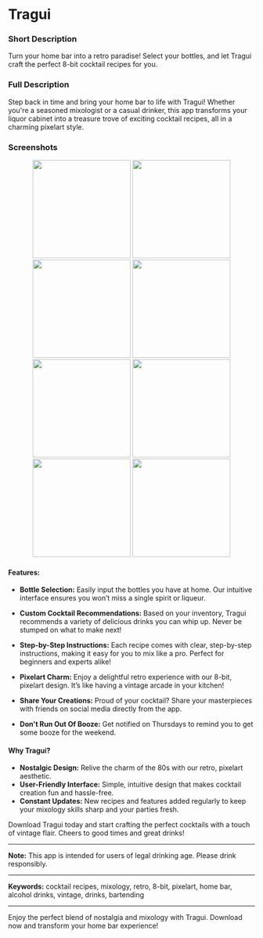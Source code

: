 # Tragui

### Short Description
Turn your home bar into a retro paradise! Select your bottles, and let Tragui craft the perfect 8-bit cocktail recipes for you.

### Full Description

Step back in time and bring your home bar to life with Tragui! Whether you're a seasoned mixologist or a casual drinker, this app transforms your liquor cabinet into a treasure trove of exciting cocktail recipes, all in a charming pixelart style.

### Screenshots

<p align="center">
    <picture>
	  <img width="200" src="https://github.com/UTN-FRBA-Mobile/Tragui/blob/main/app/src/main/res/drawable/screen0.png?raw=true">
	</picture>
	<picture>
	  <img width="200" src="https://github.com/UTN-FRBA-Mobile/Tragui/blob/main/app/src/main/res/drawable/screen1.png?raw=true">
	</picture>
	<picture>
	  <img width="200" src="https://github.com/UTN-FRBA-Mobile/Tragui/blob/main/app/src/main/res/drawable/screen2.png?raw=true">
	</picture>
	<picture>
	  <img width="200" src="https://github.com/UTN-FRBA-Mobile/Tragui/blob/main/app/src/main/res/drawable/screen3.png?raw=true">
	</picture>
	<picture>
	  <img width="200" src="https://github.com/UTN-FRBA-Mobile/Tragui/blob/main/app/src/main/res/drawable/screen4.png?raw=true">
	</picture>
	<picture>
	  <img width="200" src="https://github.com/UTN-FRBA-Mobile/Tragui/blob/main/app/src/main/res/drawable/screen5.png?raw=true">
	</picture>
	<picture>
	  <img width="200" src="https://github.com/UTN-FRBA-Mobile/Tragui/blob/main/app/src/main/res/drawable/screen6.png?raw=true">
	</picture>
	<picture>
	  <img width="200" src="https://github.com/UTN-FRBA-Mobile/Tragui/blob/main/app/src/main/res/drawable/screen7.png?raw=true">
	</picture>
</p>

#### Features:

- **Bottle Selection:** Easily input the bottles you have at home. Our intuitive interface ensures you won’t miss a single spirit or liqueur.
  
- **Custom Cocktail Recommendations:** Based on your inventory, Tragui recommends a variety of delicious drinks you can whip up. Never be stumped on what to make next!
  
- **Step-by-Step Instructions:** Each recipe comes with clear, step-by-step instructions, making it easy for you to mix like a pro. Perfect for beginners and experts alike!
  
- **Pixelart Charm:** Enjoy a delightful retro experience with our 8-bit, pixelart design. It’s like having a vintage arcade in your kitchen!
  
- **Share Your Creations:** Proud of your cocktail? Share your masterpieces with friends on social media directly from the app.
  
- **Don't Run Out Of Booze:** Get notified on Thursdays to remind you to get some booze for the weekend.

#### Why Tragui?

- **Nostalgic Design:** Relive the charm of the 80s with our retro, pixelart aesthetic.
- **User-Friendly Interface:** Simple, intuitive design that makes cocktail creation fun and hassle-free.
- **Constant Updates:** New recipes and features added regularly to keep your mixology skills sharp and your parties fresh.

Download Tragui today and start crafting the perfect cocktails with a touch of vintage flair. Cheers to good times and great drinks!

---

**Note:** This app is intended for users of legal drinking age. Please drink responsibly.

---

**Keywords:** cocktail recipes, mixology, retro, 8-bit, pixelart, home bar, alcohol drinks, vintage, drinks, bartending

---

Enjoy the perfect blend of nostalgia and mixology with Tragui. Download now and transform your home bar experience!
